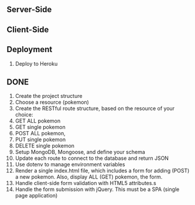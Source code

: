 ## Server-Side


## Client-Side


## Deployment

1. Deploy to Heroku

## DONE

1. Create the project structure
1. Choose a resource (pokemon)
1. Create the RESTful route structure, based on the resource of your choice:
1. GET ALL pokemon
1. GET single pokemon
1. POST ALL pokemon,
1. PUT single pokemon
1. DELETE single pokemon
1. Setup MongoDB, Mongoose, and define your schema
1. Update each route to connect to the database and return JSON
1. Use dotenv to manage environment variables
1. Render a single index.html file, which includes a form for adding (POST) a new pokemon. Also, display ALL (GET)  pokemon, the form.
1. Handle client-side form validation with HTML5 attributes.s
1. Handle the form submission with jQuery. This must be a SPA (single page application)
